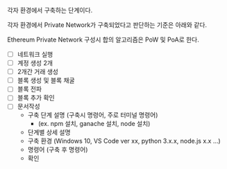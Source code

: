 각자 환경에서 구축하는 단계이다. 

각자 환경에서 Private Network가 구축되었다고 판단하는 기준은 아래와 같다. 

Ethereum Private Network 구성시 합의 알고리즘은 PoW 및 PoA로 한다.

- [ ] 네트워크 실행
- [ ] 계정 생성 2개
- [ ] 2개간 거래 생성
- [ ] 블록 생성 및 블록 채굴
- [ ] 블록 전파
- [ ] 블록 추가 확인
- [ ] 문서작성
  - 구축 단계 설명 (구축시 명령어, 주로 터미널 명령어)
    - (ex. npm 설치, ganache 설치, node 설치)
  - 단계별 상세 설명
  - 구축 환경 
  (Windows 10, VS Code ver xx, python 3.x.x, node.js x.x ...)
  - 명령어 (구축 후 명령어)
  - 확인
